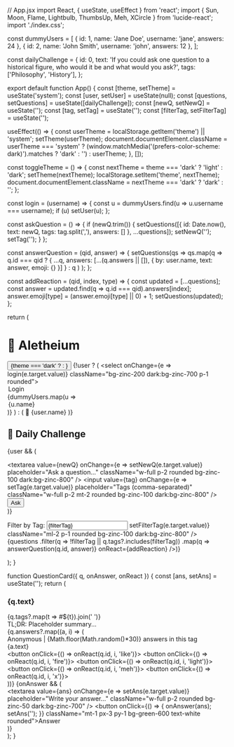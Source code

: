 // App.jsx import React, { useState, useEffect } from 'react'; import { Sun, Moon, Flame, Lightbulb, ThumbsUp, Meh, XCircle } from 'lucide-react'; import './index.css';

const dummyUsers = [ { id: 1, name: 'Jane Doe', username: 'jane', answers: 24 }, { id: 2, name: 'John Smith', username: 'john', answers: 12 }, ];

const dailyChallenge = { id: 0, text: 'If you could ask one question to a historical figure, who would it be and what would you ask?', tags: ['Philosophy', 'History'], };

export default function App() { const [theme, setTheme] = useState('system'); const [user, setUser] = useState(null); const [questions, setQuestions] = useState([dailyChallenge]); const [newQ, setNewQ] = useState(''); const [tag, setTag] = useState(''); const [filterTag, setFilterTag] = useState('');

useEffect(() => { const userTheme = localStorage.getItem('theme') || 'system'; setTheme(userTheme); document.documentElement.className = userTheme === 'system' ? (window.matchMedia('(prefers-color-scheme: dark)').matches ? 'dark' : '') : userTheme; }, []);

const toggleTheme = () => { const nextTheme = theme === 'dark' ? 'light' : 'dark'; setTheme(nextTheme); localStorage.setItem('theme', nextTheme); document.documentElement.className = nextTheme === 'dark' ? 'dark' : ''; };

const login = (username) => { const u = dummyUsers.find(u => u.username === username); if (u) setUser(u); };

const askQuestion = () => { if (newQ.trim()) { setQuestions([{ id: Date.now(), text: newQ, tags: tag.split(','), answers: [] }, ...questions]); setNewQ(''); setTag(''); } };

const answerQuestion = (qid, answer) => { setQuestions(qs => qs.map(q => q.id === qid ? { ...q, answers: [...(q.answers || []), { by: user.name, text: answer, emoji: {} }] } : q ) ); };

const addReaction = (qid, index, type) => { const updated = [...questions]; const answer = updated.find(q => q.id === qid).answers[index]; answer.emoji[type] = (answer.emoji[type] || 0) + 1; setQuestions(updated); };

return ( <div className="min-h-screen bg-white dark:bg-zinc-900 text-zinc-900 dark:text-white p-4"> <div className="flex justify-between items-center mb-4"> <h1 className="text-2xl font-bold">🧠 Aletheium</h1> <div className="flex items-center gap-4"> <button onClick={toggleTheme}>{theme === 'dark' ? <Sun /> : <Moon />}</button> {!user ? ( <select onChange={e => login(e.target.value)} className="bg-zinc-200 dark:bg-zinc-700 p-1 rounded"> <option value="">Login</option> {dummyUsers.map(u => <option key={u.username} value={u.username}>{u.name}</option>)} </select> ) : ( <span>👤 {user.name}</span> )} </div> </div>

<div className="mb-6">
    <h2 className="text-xl font-semibold mb-2">📌 Daily Challenge</h2>
    <QuestionCard q={dailyChallenge} />
  </div>

  {user && (
    <div className="mb-6">
      <textarea
        value={newQ}
        onChange={e => setNewQ(e.target.value)}
        placeholder="Ask a question..."
        className="w-full p-2 rounded bg-zinc-100 dark:bg-zinc-800"
      />
      <input
        value={tag}
        onChange={e => setTag(e.target.value)}
        placeholder="Tags (comma-separated)"
        className="w-full p-2 mt-2 rounded bg-zinc-100 dark:bg-zinc-800"
      />
      <button onClick={askQuestion} className="mt-2 px-4 py-1 bg-blue-600 text-white rounded">Ask</button>
    </div>
  )}

  <div className="mb-4">
    <label>Filter by Tag: </label>
    <input
      value={filterTag}
      onChange={e => setFilterTag(e.target.value)}
      className="ml-2 p-1 rounded bg-zinc-100 dark:bg-zinc-800"
    />
  </div>

  <div className="grid gap-4">
    {questions
      .filter(q => !filterTag || q.tags?.includes(filterTag))
      .map(q => <QuestionCard key={q.id} q={q} onAnswer={answer => answerQuestion(q.id, answer)} onReact={addReaction} />)}
  </div>
</div>

); }

function QuestionCard({ q, onAnswer, onReact }) { const [ans, setAns] = useState(''); return ( <div className="border border-zinc-300 dark:border-zinc-700 p-4 rounded-xl shadow-sm"> <h3 className="text-lg font-semibold">{q.text}</h3> <div className="text-sm text-zinc-500">{q.tags?.map(t => #${t}).join(' ')}</div> <div className="my-2 text-xs italic text-green-500">TL;DR: Placeholder summary...</div> {q.answers?.map((a, i) => ( <div key={i} className="bg-zinc-100 dark:bg-zinc-800 p-2 rounded mt-2"> <div className="font-medium">Anonymous | {Math.floor(Math.random()*30)} answers in this tag</div> <div>{a.text}</div> <div className="flex gap-2 mt-1 text-sm"> <button onClick={() => onReact(q.id, i, 'like')}><ThumbsUp size={16} /></button> <button onClick={() => onReact(q.id, i, 'fire')}><Flame size={16} /></button> <button onClick={() => onReact(q.id, i, 'light')}><Lightbulb size={16} /></button> <button onClick={() => onReact(q.id, i, 'meh')}><Meh size={16} /></button> <button onClick={() => onReact(q.id, i, 'x')}><XCircle size={16} /></button> </div> </div> ))} {onAnswer && ( <div className="mt-2"> <textarea value={ans} onChange={e => setAns(e.target.value)} placeholder="Write your answer..." className="w-full p-2 rounded bg-zinc-50 dark:bg-zinc-700" /> <button onClick={() => { onAnswer(ans); setAns(''); }} className="mt-1 px-3 py-1 bg-green-600 text-white rounded">Answer</button> </div> )} </div> ); }


